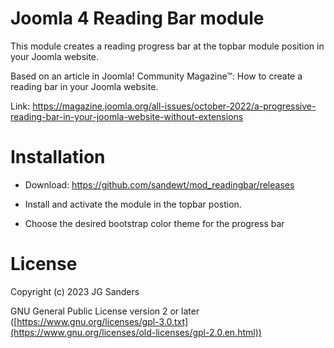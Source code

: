 # Joomla 4 Reading Bar module

This module creates a reading progress bar at the topbar module position in your Joomla website.

Based on an article in Joomla! Community Magazine™: How to create a reading bar in your Joomla website.

Link: https://magazine.joomla.org/all-issues/october-2022/a-progressive-reading-bar-in-your-joomla-website-without-extensions

# Installation

- Download: https://github.com/sandewt/mod_readingbar/releases

- Install and activate the module in the topbar postion.

- Choose the desired bootstrap color theme for the progress bar

# License

Copyright (c) 2023 JG Sanders

GNU General Public License version 2 or later ([https://www.gnu.org/licenses/gpl-3.0.txt](https://www.gnu.org/licenses/old-licenses/gpl-2.0.en.html))
